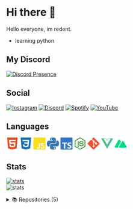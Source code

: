 # Hi there 👋
Hello everyone, im redent.
- learning python
## My Discord 
[![Discord Presence](https://lanyard.cnrad.dev/api/574645568320700494?animated=true)](https://discord.com/users/574645568320700494)
## Social 
[![Instagram](https://img.shields.io/badge/%20-Instagram-pink?style=for-the-badge&logo=instagram&logoColor=white)](https://www.instagram.com/@rdntsemih) [![Discord](https://img.shields.io/badge/%20-Discord-5865F2?style=for-the-badge&logo=discord&logoColor=white)](https://discord.com/users/574645568320700494) [![Spotify](https://img.shields.io/badge/%20-Spotify-green?style=for-the-badge&logo=spotify&logoColor=white)](https://open.spotify.com/user/ymrbbwxe8e4rcyil6v8kd8a2x) [![YouTube](https://img.shields.io/badge/%20-YouTube-FF0000?style=for-the-badge&logo=youtube&logoColor=white)](https://youtube.com/redent)
## Languages

<a href="https://www.w3schools.com/html/html_intro.asp"><img height="32" width="32" src="/icons/html.svg"></a>
<a href="https://www.w3.org/Style/CSS/Overview.en.html"><img height="32" width="32" src="/icons/css.svg"></a>
<a href="https://developer.mozilla.org/en-US/docs/Web/JavaScript?retiredLocale=tr"><img height="32" width="32" src="/icons/javascript.svg"></a>
<a href="https://www.python.org"><img height="32" width="32" src="/icons/python.svg"></a>
<a href="https://www.typescriptlang.org/"><img height="32" width="32" src="/icons/types.svg"></a>
<a href="https://nodejs.org/en/"><img height="32" width="32" src="/icons/nodejs.svg"></a>
<a href="https://git-scm.com/"><img height="32" width="32" src="/icons/git.svg"></a>
<a href="https://vuejs.org/"><img height="32" width="32" src="/icons/vuejs.svg"></a>
<a href="https://nuxtjs.org/"><img height="32" width="32" src="/icons/nuxtjs.svg"></a>
## Stats

<a href="https://github.com/redentdev"><img src="https://github-readme-stats.vercel.app/api?username=redentdev&how_icons=true&theme=react" width="%100" height="150px" alt="stats"/></a><br>
<img src="https://github-readme-stats.vercel.app/api/top-langs/?username=redentdev&theme=react&layout=compact" width="%100" height="150px" alt="stats"/>

<details>
<summary>📚 Repositories (5)</summary><br>

 [![Invite Info API](https://github-readme-stats.vercel.app/api/pin/?username=redentdev&repo=invite-info-api&show_icons=true&locale=en&theme=github_dark)](https://github.com/redentdev/invite-info-api)
 [![Discord.JS Template](https://github-readme-stats.vercel.app/api/pin/?username=redentdev&repo=discordjs-template&show_icons=true&locale=en&theme=github_dark)](https://github.com/redentdev/discordjs-template)
 [![Aoi.JS Template](https://github-readme-stats.vercel.app/api/pin/?username=redentdev&repo=aoijs-template&show_icons=true&locale=en&theme=github_dark)](https://github.com/redentdev/aoijs-template)
 [![Döviz API](https://github-readme-stats.vercel.app/api/pin/?username=redentdev&repo=doviz-api&show_icons=true&locale=en&theme=github_dark)](https://github.com/redentdev/doviz-api)
 [![Password Generator](https://github-readme-stats.vercel.app/api/pin/?username=redentdev&repo=password-generator&show_icons=true&locale=en&theme=github_dark)](https://github.com/redentdev/password-generator)

</details>

<!--
**redentdev/redentdev** is a ✨ _special_ ✨ repository because its `README.md` (this file) appears on your GitHub profile.

Here are some ideas to get you started:

- 🔭 I’m currently working on ...
- 🌱 I’m currently learning ...
- 👯 I’m looking to collaborate on ...
- 🤔 I’m looking for help with ...
- 💬 Ask me about ...
- 📫 How to reach me: ...
- 😄 Pronouns: ...
- ⚡ Fun fact: ...
-->

